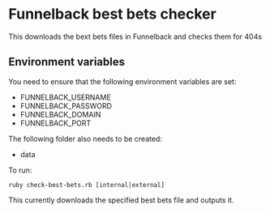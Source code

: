 # Funnelback best bets checker

This downloads the bext bets files in Funnelback and checks them for 404s

## Environment variables

You need to ensure that the following environment variables are set:
* FUNNELBACK_USERNAME
* FUNNELBACK_PASSWORD
* FUNNELBACK_DOMAIN
* FUNNELBACK_PORT

The following folder also needs to be created:
* data

To run:

<code>ruby check-best-bets.rb [internal|external]</code>

This currently downloads the specified best bets file and outputs it.
